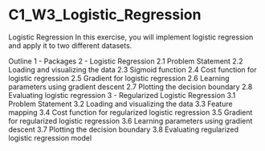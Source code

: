 # C1_W3_Logistic_Regression
 
Logistic Regression
In this exercise, you will implement logistic regression and apply it to two different datasets.

Outline
1 - Packages
2 - Logistic Regression
2.1 Problem Statement
2.2 Loading and visualizing the data
2.3 Sigmoid function
2.4 Cost function for logistic regression
2.5 Gradient for logistic regression
2.6 Learning parameters using gradient descent
2.7 Plotting the decision boundary
2.8 Evaluating logistic regression
3 - Regularized Logistic Regression
3.1 Problem Statement
3.2 Loading and visualizing the data
3.3 Feature mapping
3.4 Cost function for regularized logistic regression
3.5 Gradient for regularized logistic regression
3.6 Learning parameters using gradient descent
3.7 Plotting the decision boundary
3.8 Evaluating regularized logistic regression model

